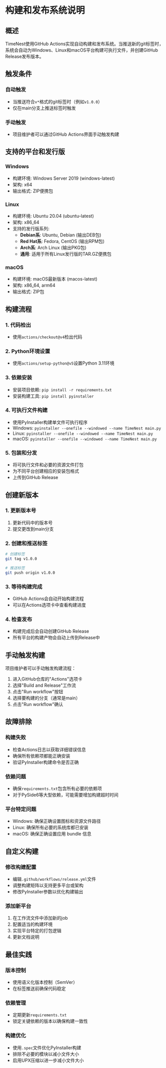 # 构建和发布系统说明

## 概述

TimeNest使用GitHub Actions实现自动构建和发布系统。当推送新的git标签时，系统会自动为Windows、Linux和macOS平台构建可执行文件，并创建GitHub Release发布版本。

## 触发条件

### 自动触发
- 当推送符合`v*`格式的git标签时（例如`v1.0.0`）
- 仅在main分支上推送标签时触发

### 手动触发
- 项目维护者可以通过GitHub Actions界面手动触发构建

## 支持的平台和发行版

### Windows
- 构建环境: Windows Server 2019 (windows-latest)
- 架构: x64
- 输出格式: ZIP便携包

### Linux
- 构建环境: Ubuntu 20.04 (ubuntu-latest)
- 架构: x86_64
- 支持的发行版系列:
  - **Debian系**: Ubuntu, Debian (输出DEB包)
  - **Red Hat系**: Fedora, CentOS (输出RPM包)
  - **Arch系**: Arch Linux (输出PKG包)
  - **通用**: 适用于所有Linux发行版的TAR.GZ便携包

### macOS
- 构建环境: macOS最新版本 (macos-latest)
- 架构: x86_64, arm64
- 输出格式: ZIP包

## 构建流程

### 1. 代码检出
- 使用`actions/checkout@v4`检出代码

### 2. Python环境设置
- 使用`actions/setup-python@v5`设置Python 3.11环境

### 3. 依赖安装
- 安装项目依赖: `pip install -r requirements.txt`
- 安装构建工具: `pip install pyinstaller`

### 4. 可执行文件构建
- 使用PyInstaller构建单文件可执行程序
- Windows: `pyinstaller --onefile --windowed --name TimeNest main.py`
- Linux: `pyinstaller --onefile --windowed --name TimeNest main.py`
- macOS: `pyinstaller --onefile --windowed --name TimeNest main.py`

### 5. 包装和分发
- 将可执行文件和必要的资源文件打包
- 为不同平台创建相应的安装包格式
- 上传到GitHub Release

## 创建新版本

### 1. 更新版本号
1. 更新代码中的版本号
2. 提交更改到main分支

### 2. 创建和推送标签
```bash
# 创建标签
git tag v1.0.0

# 推送标签
git push origin v1.0.0
```

### 3. 等待构建完成
- GitHub Actions会自动开始构建流程
- 可以在Actions选项卡中查看构建进度

### 4. 检查发布
- 构建完成后会自动创建GitHub Release
- 所有平台的构建产物会自动上传到Release中

## 手动触发构建

项目维护者可以手动触发构建流程：

1. 进入GitHub仓库的"Actions"选项卡
2. 选择"Build and Release"工作流
3. 点击"Run workflow"按钮
4. 选择要构建的分支（通常是main）
5. 点击"Run workflow"确认

## 故障排除

### 构建失败
- 检查Actions日志以获取详细错误信息
- 确保所有依赖项都能正确安装
- 验证PyInstaller构建命令是否正确

### 依赖问题
- 确保`requirements.txt`包含所有必要的依赖项
- 对于PySide6等大型依赖，可能需要增加构建超时时间

### 平台特定问题
- Windows: 确保正确设置图标和资源文件路径
- Linux: 确保所有必要的系统库都已安装
- macOS: 确保正确设置应用 bundle 信息

## 自定义构建

### 修改构建配置
- 编辑`.github/workflows/release.yml`文件
- 调整构建矩阵以支持更多平台或架构
- 修改PyInstaller参数以优化构建输出

### 添加新平台
1. 在工作流文件中添加新的job
2. 配置适当的构建环境
3. 实现平台特定的打包逻辑
4. 更新文档说明

## 最佳实践

### 版本控制
- 使用语义化版本控制（SemVer）
- 在标签推送前确保代码稳定

### 依赖管理
- 定期更新`requirements.txt`
- 锁定关键依赖的版本以确保构建一致性

### 构建优化
- 使用`.spec`文件优化PyInstaller构建
- 排除不必要的模块以减小文件大小
- 启用UPX压缩以进一步减小文件大小